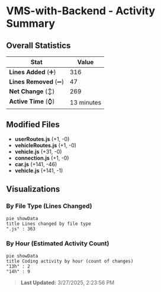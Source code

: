 # VMS-with-Backend - Activity Summary 

## Overall Statistics

| Stat                   | Value                                                             |
| ---------------------- | ----------------------------------------------------------------- |
| **Lines Added** (➕)   | 316                                          |
| **Lines Removed** (➖) | 47                                        |
| **Net Change** (↕)    | 269                |
| **Active Time** (⌚)   | 13 minutes |


## Modified Files
- **userRoutes.js** (+1, -0)
- **vehicleRoutes.js** (+1, -0)
- **vehicle.js** (+31, -0)
- **connection.js** (+1, -0)
- **car.js** (+141, -46)
- **vehicle.js** (+141, -1)

## Visualizations

### By File Type (Lines Changed)

```mermaid
pie showData
title Lines changed by file type
".js" : 363
```

### By Hour (Estimated Activity Count)

```mermaid
pie showData
title Coding activity by hour (count of changes)
"13h" : 2
"14h" : 9
```


> **Last Updated:** 3/27/2025, 2:23:56 PM